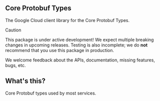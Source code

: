 ## Core Protobuf Types

The Google Cloud client library for the Core Protobuf Types.

<!-- Code generated by sidekick. DO NOT EDIT. -->

> [!CAUTION]
> This package is under active development! We expect multiple breaking changes
in upcoming releases. Testing is also incomplete; we do **not** recommend that
you use this package in production.

We welcome feedback about the APIs, documentation, missing features, bugs, etc.

## What's this?

Core Protobuf types used by most services.

